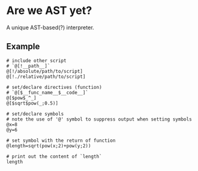 # Are we AST yet?

A unique AST-based(?) interpreter.

## Example

    # include other script
    # `@[!__path__]`
    @[!/absolute/path/to/script]
    @[!./relative/path/to/script]

    # set/declare directives (function)
    # `@[$__func_name__$__code__]`
    @[$pow$_^_]
    @[$sqrt$pow(_;0.5)]

    # set/declare symbols
    # note the use of '@' symbol to suppress output when setting symbols
    @x=8
    @y=6

    # set symbol with the return of function
    @length=sqrt(pow(x;2)+pow(y;2))

    # print out the content of `length`
    length
